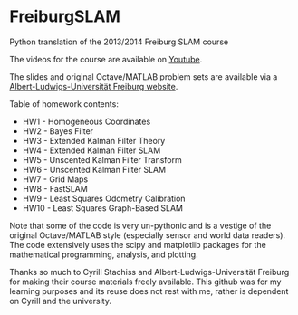# FreiburgSLAM
Python translation of the 2013/2014 Freiburg SLAM course

The videos for the course are available on [Youtube](https://www.youtube.com/playlist?list=PLgnQpQtFTOGQrZ4O5QzbIHgl3b1JHimN_ "Youtube").

The slides and original Octave/MATLAB problem sets are available via a [Albert-Ludwigs-Universität Freiburg website](http://ais.informatik.uni-freiburg.de/teaching/ws13/mapping/ "Robot Mapping - Uni Freiburg").

Table of homework contents:
* HW1 - Homogeneous Coordinates
* HW2 - Bayes Filter
* HW3 - Extended Kalman Filter Theory
* HW4 - Extended Kalman Filter SLAM
* HW5 - Unscented Kalman Filter Transform
* HW6 - Unscented Kalman Filter SLAM
* HW7 - Grid Maps
* HW8 - FastSLAM
* HW9 - Least Squares Odometry Calibration
* HW10 - Least Squares Graph-Based SLAM

Note that some of the code is very un-pythonic and is a vestige of the original Octave/MATLAB style (especially sensor and world data readers). The code extensively uses the scipy and matplotlib packages for the mathematical programming, analysis, and plotting.

Thanks so much to Cyrill Stachiss and Albert-Ludwigs-Universität Freiburg for making their course materials freely available. This github was for my learning purposes and its reuse does not rest with me, rather is dependent on Cyrill and the university.